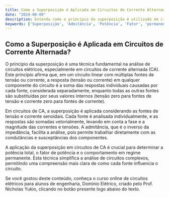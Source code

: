 ```yaml
---
title: Como a Superposição é Aplicada em Circuitos de Corrente Alternada?
date: "2024-08-09"
description: Entenda como o princípio da superposição é utilizado em circuitos de corrente alternada.
keywords: ['Superposição', 'Admitância', 'Potência', 'Fator', 'permanente', 'senoidal', 'Circuito']
---
```


## Como a Superposição é Aplicada em Circuitos de Corrente Alternada?

O princípio da superposição é uma técnica fundamental na análise de circuitos elétricos, especialmente em circuitos de corrente alternada (CA). Este princípio afirma que, em um circuito linear com múltiplas fontes de tensão ou corrente, a resposta (tensão ou corrente) em qualquer componente do circuito é a soma das respostas individuais causadas por cada fonte, considerada separadamente, enquanto todas as outras fontes são substituídas por seus valores internos (tensão zero para fontes de tensão e corrente zero para fontes de corrente).

Em circuitos de CA, a superposição é aplicada considerando as fontes de tensão e corrente senoidais. Cada fonte é analisada individualmente, e as respostas são somadas vetorialmente, levando em conta a fase e a magnitude das correntes e tensões. A admitância, que é o inverso da impedância, facilita a análise, pois permite trabalhar diretamente com as condutâncias e susceptâncias dos componentes.

A aplicação da superposição em circuitos de CA é crucial para determinar a potência total, o fator de potência e o comportamento em regime permanente. Esta técnica simplifica a análise de circuitos complexos, permitindo uma compreensão mais clara de como cada fonte influencia o circuito.

Se você gostou deste conteúdo, conheça o curso online de circuitos elétricos para alunos de engenharia, Domínio Elétrico, criado pelo Prof. Nicholas Yukio, clicando no botão presente logo abaixo do texto.